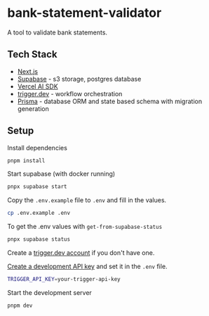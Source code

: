 # bank-statement-validator

A tool to validate bank statements.

## Tech Stack

- [Next.js](https://nextjs.org/)
- [Supabase](https://supabase.com/) - s3 storage, postgres database
- [Vercel AI SDK](https://ai-sdk.dev/)
- [trigger.dev](https://trigger.dev/) - workflow orchestration
- [Prisma](https://www.prisma.io/) - database ORM and state based schema with migration generation

## Setup

Install dependencies

```bash
pnpm install
```

Start supabase (with docker running)

```bash
pnpx supabase start
```

Copy the `.env.example` file to `.env` and fill in the values.

```bash
cp .env.example .env
```

To get the .env values with `get-from-supabase-status`

```bash
pnpx supabase status
```

Create a [trigger.dev account](https://cloud.trigger.dev/) if you don't have one.

[Create a development API key](https://trigger.dev/docs/apikeys) and set it in the `.env` file.

```bash
TRIGGER_API_KEY=your-trigger-api-key
```

Start the development server

```bash
pnpm dev
```
